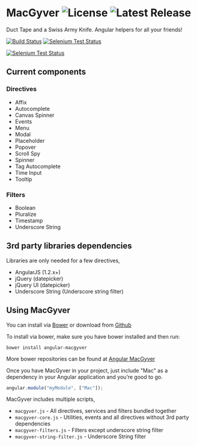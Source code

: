 # MacGyver ![License](http://img.shields.io/badge/license-MIT-green.svg) ![Latest Release](http://img.shields.io/github/release/angular-macgyver/MacGyver.svg)

Duct Tape and a Swiss Army Knife. Angular helpers for all your friends!

[![Build Status](https://travis-ci.org/angular-macgyver/MacGyver.png?branch=master)](https://travis-ci.org/angular-macgyver/MacGyver)
[![Selenium Test Status](https://saucelabs.com/buildstatus/macgyver-ci)](https://saucelabs.com/u/macgyver-ci)

[![Selenium Test Status](https://saucelabs.com/browser-matrix/macgyver-ci.svg)](https://saucelabs.com/u/macgyver-ci)

## Current components ##

### Directives ###
 - Affix
 - Autocomplete
 - Canvas Spinner
 - Events
 - Menu
 - Modal
 - Placeholder
 - Popover
 - Scroll Spy
 - Spinner
 - Tag Autocomplete
 - Time Input
 - Tooltip

### Filters ###
 - Boolean
 - Pluralize
 - Timestamp
 - Underscore String

## 3rd party libraries dependencies ##
Libraries are only needed for a few directives,
 - AngularJS (1.2.x+)
 - jQuery (datepicker)
 - jQuery UI (datepicker)
 - Underscore String (Underscore string filter)

## Using MacGyver ##
You can install via [Bower](http://www.bower.io) or download from [Github](https://github.com/angular-macgyver/MacGyver/archive/master.zip)

To install via bower, make sure you have bower installed and then run:

```
bower install angular-macgyver
```

More bower repositories can be found at [Angular MacGyver](https://github.com/angular-macgyver)

Once you have MacGyver in your project, just include "Mac" as a dependency in your Angular application and you’re good to go.

```javascript
angular.module("myModule", ["Mac"]);
```

MacGyver includes multiple scripts,
- `macgyver.js` - All directives, services and filters bundled together
- `macgyver-core.js` - Utilities, events and all directives without 3rd party dependencies
- `macgyver-filters.js` - Filters except underscore string filter
- `macgyver-string-filter.js` - Underscore String filter
